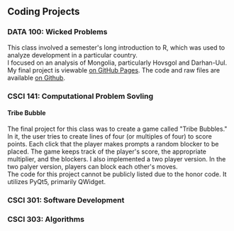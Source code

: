 ## Coding Projects

### DATA 100: Wicked Problems
This class involved a semester's long introduction to R, which was used to analyze development in a particular country.  
I focused on an analysis of Mongolia, particularly Hovsgol and Darhan-Uul.  
My final project is viewable [on GitHub Pages](https://caroline-mccain.github.io/workshop/). The code and raw files are available [on Github](https://github.com/caroline-mccain/workshop).

### CSCI 141: Computational Problem Sovling
#### Tribe Bubble
The final project for this class was to create a game called "Tribe Bubbles." In it, the user tries to create lines of four (or multiples of four) to score points. Each click that the player makes prompts a random blocker to be placed. The game keeps track of the player's score, the appropriate multiplier, and the blockers. I also implemented a two player version. In the two palyer version, players can block each other's moves.  
The code for this project cannot be publicly listed due to the honor code. It utilizes PyQt5, primarily QWidget. 

### CSCI 301: Software Development

### CSCI 303: Algorithms
